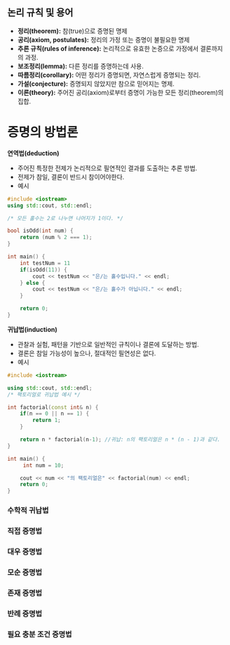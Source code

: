 ## 논리 규칙 및 용어
- **정리(theorem):** 참(true)으로 증명된 명제
- **공리(axiom, postulates):** 정리의 가정 또는 증명이 불필요한 명제 
- **추론 규칙(rules of inference):** 논리적으로 유효한 논증으로 가정에서 결론까지의 과정.
- **보조정리(lemma):** 다른 정리를 증명하는데 사용.
- **따름정리(corollary):** 어떤 정리가 증명되면, 자연스럽게 증명되는 정리.
- **가설(conjecture):**  증명되지 않았지만 참으로 믿어지는 명제.
- **이론(theory):** 주어진 공리(axiom)로부터 증명이 가능한 모든 정리(theorem)의 집합.


# 증명의 방법론


**연역법(deduction)**
 - 주어진 특정한 전제가 논리적으로 필연적인 결과를 도출하는 추론 방법.
- 전제가 참일, 결론이 반드시 참이어야한다.
- 예시


```cpp
#include <iostream>
using std::cout, std::endl;

/* 모든 홀수는 2로 나누면 나머지가 1이다. */

bool isOdd(int num) {
	return (num % 2 === 1);
}

int main() {
	int testNum = 11
	if(isOdd(11)) {
		cout << testNum << "은/는 홀수입니다." << endl;
	} else {
		cout << testNum << "은/는 홀수가 아닙니다." << endl;
	}

	return 0;
}
```

**귀납법(induction)**
- 관찰과 실험, 패턴을 기반으로 일반적인 규칙이나 결론에 도달하는 방법.
- 결론은 참일 가능성이 높으나, 절대적인 필연성은 없다. 
- 예시

```cpp
#include <iostream>

using std::cout, std::endl;
/* 팩토리얼로 귀납법 예시 */

int factorial(const int& n) {
	if(n == 0 || n == 1) {
		return 1;
	}

	return n * factorial(n-1); //귀납: n의 팩토리얼은 n * (n - 1)과 같다.
}

int main() {
	 int num = 10;

	cout << num << "의 팩토리얼은" << factorial(num) << endl;
	return 0;
}
```


### 수학적 귀납법

### 직접 증명법

### 대우 증명법

### 모순 증명법

### 존재 증명법

### 반례 증명법

### 필요 충분 조건 증명법